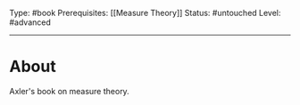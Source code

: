 Type: #book
Prerequisites: [[Measure Theory]]
Status: #untouched 
Level: #advanced 

----
# About

Axler's book on measure theory. 